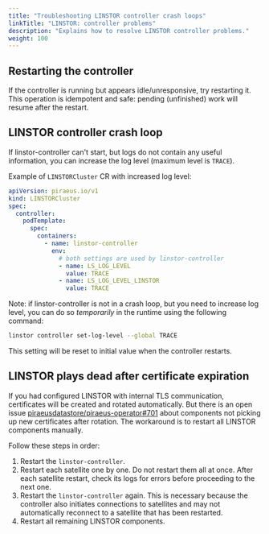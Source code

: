 ```yaml
---
title: "Troubleshooting LINSTOR controller crash loops"
linkTitle: "LINSTOR: controller problems"
description: "Explains how to resolve LINSTOR controller problems."
weight: 100
---
```


## Restarting the controller

If the controller is running but appears idle/unresponsive, try restarting it.
This operation is idempotent and safe: pending (unfinished) work will resume after the restart.


## LINSTOR controller crash loop

If linstor-controller can't start, but logs do not contain any useful information, you can increase the log level
(maximum level is `TRACE`).

Example of `LINSTORCluster` CR with increased log level:

```yaml
apiVersion: piraeus.io/v1
kind: LINSTORCluster
spec:
  controller:
    podTemplate:
      spec:
        containers:
          - name: linstor-controller
            env:
              # both settings are used by linstor-controller
              - name: LS_LOG_LEVEL
                value: TRACE
              - name: LS_LOG_LEVEL_LINSTOR
                value: TRACE
```

Note: if linstor-controller is not in a crash loop, but you need to increase log level,
you can do so *temporarily* in the runtime using the following command:

```bash
linstor controller set-log-level --global TRACE
```

This setting will be reset to initial value when the controller restarts.


## LINSTOR plays dead after certificate expiration

If you had configured LINSTOR with internal TLS communication, certificates will be created and rotated automatically.
But there is an open issue [piraeusdatastore/piraeus-operator#701](https://github.com/piraeusdatastore/piraeus-operator/issues/701)
about components not picking up new certificates after rotation.
The workaround is to restart all LINSTOR components manually.

Follow these steps in order:

1.  Restart the `linstor-controller`.
2.  Restart each satellite one by one. Do not restart them all at once.
    After each satellite restart, check its logs for errors before proceeding to the next one.
3.  Restart the `linstor-controller` again.
    This is necessary because the controller also initiates connections to satellites and may not automatically reconnect
    to a satellite that has been restarted.
4.  Restart all remaining LINSTOR components.